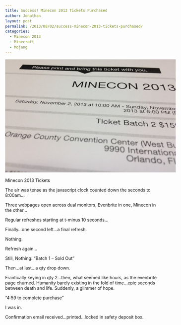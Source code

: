 ```yaml
---
title: Success! Minecon 2013 Tickets Purchased
author: Jonathan
layout: post
permalink: /2013/08/02/success-minecon-2013-tickets-purchased/
categories:
  - Minecon 2013
  - Minecraft
  - Mojang
---
```

<div id="attachment_250" class="wp-caption aligncenter" style="width: 560px">
  <img class="size-full wp-image-250" title="Minecon 2013 Tickets" src="/images/posts/2013/08/photo-18-e1375453330524.jpg" alt="Minecon 2013 Tickets" width="550" height="364" /><p class="wp-caption-text">
    Minecon 2013 Tickets
  </p>
</div>

The air was tense as the javascript clock counted down the seconds to 8:00am&#8230;

Three webpages open across dual monitors, Evenbrite in one, Minecon in the other&#8230;

Regular refreshes starting at t-minus 10 seconds&#8230;

Finally&#8230;one second left&#8230;a final refresh.

Nothing.

Refresh again&#8230;

Still, Nothing: &#8220;Batch 1 &#8211; Sold Out&#8221;

Then&#8230;at last&#8230;a qty drop down.

Frantically keying in qty 2&#8230;then, what seemed like hours, as the evenbrite page churned. Humanity barely existing in the fold of time&#8230;epic seconds between death and life. Suddenly, a glimmer of hope.

&#8220;4:59 to complete purchase&#8221;

I was in.

Confirmation email received&#8230;printed&#8230;locked in safety deposit box.
